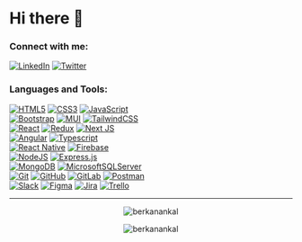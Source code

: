 <h1>Hi there 👋</h1>

<h3 align="left">Connect with me:</h3>
<p align="left">
  
<a href="https://linkedin.com/in/berkan-ankal">![LinkedIn](https://img.shields.io/badge/linkedin-%230077B5.svg?style=for-the-badge&logo=linkedin&logoColor=white)</a>
<a href="https://twitter.com/berkanankal">![Twitter](https://img.shields.io/badge/Twitter-1DA1F2?style=for-the-badge&logo=twitter&logoColor=white)</a>
  
</p>

<h3 align="left">Languages and Tools:</h3>
<p align="left"> 
  
<a href="https://www.w3schools.com/html">![HTML5](https://img.shields.io/badge/html5-%23E34F26.svg?style=for-the-badge&logo=html5&logoColor=white)</a>
<a href="https://www.w3schools.com/css">![CSS3](https://img.shields.io/badge/css3-%231572B6.svg?style=for-the-badge&logo=css3&logoColor=white)</a>
<a href="https://developer.mozilla.org/en-US/docs/Web/JavaScript">![JavaScript](https://img.shields.io/badge/javascript-%23323330.svg?style=for-the-badge&logo=javascript&logoColor=%23F7DF1E)</a>
<br>
<a href="https://getbootstrap.com">![Bootstrap](https://img.shields.io/badge/bootstrap-%23563D7C.svg?style=for-the-badge&logo=bootstrap&logoColor=white)</a>
<a href="https://mui.com/">![MUI](https://img.shields.io/badge/MUI-%230081CB.svg?style=for-the-badge&logo=mui&logoColor=white)</a>
<a href="https://tailwindcss.com/">![TailwindCSS](https://img.shields.io/badge/tailwindcss-%2338B2AC.svg?style=for-the-badge&logo=tailwind-css&logoColor=white)</a>
<br>
<a href="https://reactjs.org/">![React](https://img.shields.io/badge/react-%2320232a.svg?style=for-the-badge&logo=react&logoColor=%2361DAFB)</a>
<a href="https://redux.js.org/">![Redux](https://img.shields.io/badge/redux-%23593d88.svg?style=for-the-badge&logo=redux&logoColor=white)</a>
<a href="https://nextjs.org/">![Next JS](https://img.shields.io/badge/Next-black?style=for-the-badge&logo=next.js&logoColor=white)</a>
<br>
 <a href="https://angular.io/">![Angular](https://img.shields.io/badge/angular-%23DD0031.svg?style=for-the-badge&logo=angular&logoColor=white)</a>
 <a href="https://www.typescriptlang.org/">![Typescript](https://img.shields.io/badge/TypeScript-007ACC?style=for-the-badge&logo=typescript&logoColor=white)</a>
<br>
<a href="https://reactnative.dev/">![React Native](https://img.shields.io/badge/react_native-%2320232a.svg?style=for-the-badge&logo=react&logoColor=%2361DAFB)</a>
<a href="https://firebase.google.com/">![Firebase](https://img.shields.io/badge/firebase-%23039BE5.svg?style=for-the-badge&logo=firebase)</a>
<br>
<a href="https://nodejs.org">![NodeJS](https://img.shields.io/badge/node.js-6DA55F?style=for-the-badge&logo=node.js&logoColor=white)</a>
<a href="https://expressjs.com/">![Express.js](https://img.shields.io/badge/express.js-%23404d59.svg?style=for-the-badge&logo=express&logoColor=%2361DAFB)</a>
<br>
<a href="https://www.mongodb.com/">![MongoDB](https://img.shields.io/badge/MongoDB-%234ea94b.svg?style=for-the-badge&logo=mongodb&logoColor=white)</a>
<a href="https://www.microsoft.com/en-us/sql-server">![MicrosoftSQLServer](https://img.shields.io/badge/Microsoft_SQL_Server-CC2927?style=for-the-badge&logo=microsoft-sql-server&logoColor=white)</a>
<br>
<a href="https://git-scm.com/">![Git](https://img.shields.io/badge/git-%23F05033.svg?style=for-the-badge&logo=git&logoColor=white)</a>
<a href="https://github.com/">![GitHub](https://img.shields.io/badge/github-%23121011.svg?style=for-the-badge&logo=github&logoColor=white)</a>
<a href="https://gitlab.com/">![GitLab](https://img.shields.io/badge/gitlab-%23181717.svg?style=for-the-badge&logo=gitlab&logoColor=white)</a>
<a href="https://www.postman.com/">![Postman](https://img.shields.io/badge/Postman-FF6C37?style=for-the-badge&logo=postman&logoColor=white)</a>
<br>
<a href="https://slack.com/">![Slack](https://img.shields.io/badge/Slack-4A154B?style=for-the-badge&logo=slack&logoColor=white)</a>
<a href="https://www.figma.com/">![Figma](https://img.shields.io/badge/figma-%23F24E1E.svg?style=for-the-badge&logo=figma&logoColor=white)</a>
<a href="https://www.atlassian.com/software/jira">![Jira](https://img.shields.io/badge/jira-%230A0FFF.svg?style=for-the-badge&logo=jira&logoColor=white)</a>
<a href="https://trello.com/">![Trello](https://img.shields.io/badge/Trello-0052CC?style=for-the-badge&logo=trello&logoColor=white)</a>
</p>

---

<p align="center"><img src="https://github-readme-stats.vercel.app/api?username=berkanankal&show_icons=true&locale=en&theme=gotham" alt="berkanankal" /></p>

<p align="center"><img src="https://github-readme-streak-stats.herokuapp.com/?user=berkanankal&theme=gotham" alt="berkanankal" /></p>
